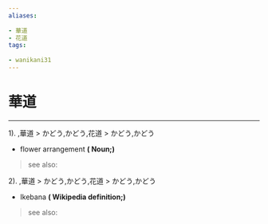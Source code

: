 ```yaml
---
aliases:
    
- 華道
- 花道
tags:
    
- wanikani31
---
```


# 華道
---
1).
,華道 > かどう,かどう,花道 > かどう,かどう

- flower arrangement
**( Noun;)**
> see also: 
            
2).
,華道 > かどう,かどう,花道 > かどう,かどう

- Ikebana
**( Wikipedia definition;)**
> see also: 
            
